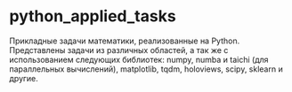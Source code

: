 # python_applied_tasks
Прикладные задачи математики, реализованные на Python. Представлены задачи из различных областей, а так же с использованием следующих библиотек: numpy, numba и taichi (для параллельных вычислений), matplotlib, tqdm, holoviews, scipy, sklearn и другие.
